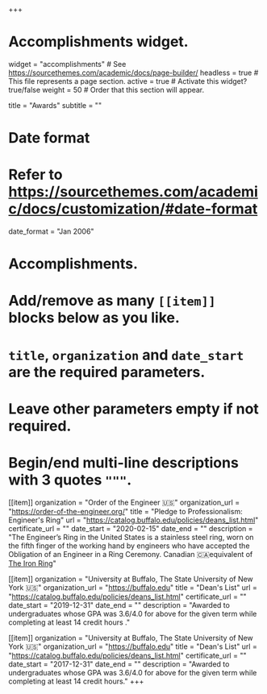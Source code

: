 +++
# Accomplishments widget.
widget = "accomplishments"  # See https://sourcethemes.com/academic/docs/page-builder/
headless = true  # This file represents a page section.
active = true  # Activate this widget? true/false
weight = 50  # Order that this section will appear.

title = "Awards"
subtitle = ""

# Date format
#   Refer to https://sourcethemes.com/academic/docs/customization/#date-format
date_format = "Jan 2006"

# Accomplishments.
#   Add/remove as many `[[item]]` blocks below as you like.
#   `title`, `organization` and `date_start` are the required parameters.
#   Leave other parameters empty if not required.
#   Begin/end multi-line descriptions with 3 quotes `"""`.

[[item]]
  organization = "Order of the Engineer 🇺🇸"
  organization_url = "https://order-of-the-engineer.org/"
  title = "Pledge to Professionalism: Engineer's Ring"
  url = "https://catalog.buffalo.edu/policies/deans_list.html"
  certificate_url = ""
  date_start = "2020-02-15"
  date_end = ""
  description = "The Engineer’s Ring in the United States is a stainless steel ring, worn on the fifth finger of the working hand by engineers who have accepted the Obligation of an Engineer in a Ring Ceremony. Canadian 🇨🇦equivalent of [The Iron Ring](https://ironring.ca)"

[[item]]
  organization = "University at Buffalo, The State University of New York 🇺🇸"
  organization_url = "https://buffalo.edu"
  title = "Dean's List"
  url = "https://catalog.buffalo.edu/policies/deans_list.html"
  certificate_url = ""
  date_start = "2019-12-31"
  date_end = ""
  description = "Awarded to undergraduates whose GPA was 3.6/4.0 for above for the given term while completing at least 14 credit hours ."

  [[item]]
    organization = "University at Buffalo, The State University of New York 🇺🇸"
    organization_url = "https://buffalo.edu"
    title = "Dean's List"
    url = "https://catalog.buffalo.edu/policies/deans_list.html"
    certificate_url = ""
    date_start = "2017-12-31"
    date_end = ""
    description = "Awarded to undergraduates whose GPA was 3.6/4.0 for above for the given term while completing at least 14 credit hours."
+++
